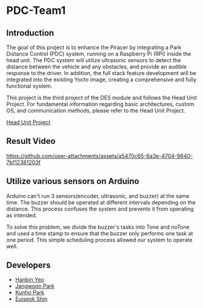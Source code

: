 # PDC-Team1

## Introduction

The goal of this project is to enhance the Piracer by integrating a Park Distance Control (PDC) system, running on a Raspberry Pi (RPi) inside the head unit. The PDC system will utilize ultrasonic sensors to detect the distance between the vehicle and any obstacles, and provide an audible response to the driver. In addition, the full stack feature development will be integrated into the existing Yocto image, creating a comprehensive and fully functional system.

This project is the third project of the DES module and follows the Head Unit Project. For fundamental information regarding basic architectures, custom OS, and communication methods, please refer to the Head Unit Project.


[Head Unit Project](https://github.com/Head-Unit-Team1/Head-Unit-Team1.git)

## Result Video

https://github.com/user-attachments/assets/a5470c65-6a3e-4704-9840-7bf12381203f

## Utilize various sensors on Arduino

Arduino can't run 3 sensors(encoder, ultrasonic, and buzzer) at the same time. The buzzer should be operated at different intervals depending on the distance. This process confuses the system and prevents it from operating as intended.

To solve this problem, we divide the buzzer's tasks into Tone and noTone and used a time stamp to ensure that the buzzer only performs one task at one period. This simple scheduling process allowed our system to operate well.

## Developers
- [Hanbin Yeo](https://github.com/YEOHANBIN)
- [Jangwoon Park](https://github.com/jwoon0906)
- [Kunho Park](https://github.com/KunhoPark-Jason)
- [Euiseok Shin](https://github.com/euiseok-shin)
